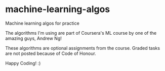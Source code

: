 # machine-learning-algos
Machine learning algos for practice

The algorithms I'm using are part of Coursera's ML course by one of the amazing guys, Andrew Ng!

These algorithms are optional assignments from the course. Graded tasks are not posted because of Code of Honour.

Happy Coding! :)

